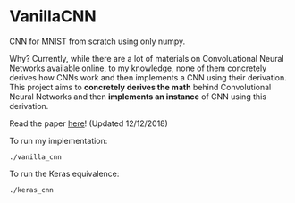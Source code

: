 # VanillaCNN

CNN for MNIST from scratch using only numpy.

Why? Currently, while there are a lot of materials on Convoluational Neural Networks available online, to my knowledge, none of them concretely derives how CNNs work and then implements a CNN using their derivation. This project aims to **concretely derives the math** behind Convolutional Neural Networks and then **implements an instance** of CNN using this derivation.

Read the paper [here](https://github.com/nganvu/VanillaCNN/blob/master/paper.pdf)! (Updated 12/12/2018)

To run my implementation:
```
./vanilla_cnn
```

To run the Keras equivalence:
```
./keras_cnn
```
